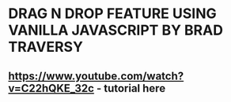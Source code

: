 # DRAG N DROP FEATURE USING VANILLA JAVASCRIPT BY BRAD TRAVERSY

## https://www.youtube.com/watch?v=C22hQKE_32c - tutorial here